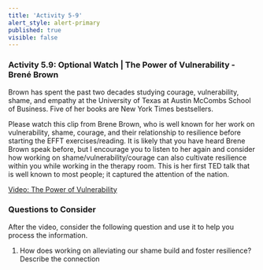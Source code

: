 ```yaml
---
title: 'Activity 5-9'
alert_style: alert-primary
published: true
visible: false
---
```


### Activity 5.9: Optional Watch | The Power of Vulnerability - Brené Brown

Brown has spent the past two decades studying courage, vulnerability, shame, and empathy at the University of Texas at Austin McCombs School of Business. Five of her books are New York Times bestsellers.

Please watch this clip from Brene Brown, who is well known for her work on vulnerability, shame, courage, and their relationship to resilience before starting the EFFT exercises/reading. It is likely that you have heard Brene Brown speak before, but I encourage you to listen to her again and consider how working on shame/vulnerability/courage can also cultivate resilience within you while working in the therapy room. This is her first TED talk that is well known to most people; it captured the attention of the nation.

[Video: The Power of Vulnerability](https://www.ted.com/talks/brene_brown_the_power_of_vulnerability?language=en)

### Questions to Consider

After the video, consider the following question and use it to help you process the information.

1. How does working on alleviating our shame build and foster resilience? Describe the connection
   
<!--
After the video, consider the following questions and use the tool to save your notes. It is important to note that closing this active browser will not save your responses, so you will need to save/download your document before closing it.

[h5p id="498"]
-->
